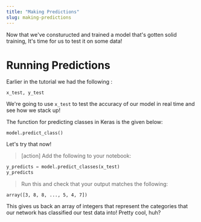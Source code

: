 ```yaml
---
title: "Making Predictions"
slug: making-predictions
---
```


Now that we've consturucted and trained a model that's gotten solid training, It's time for us to test it on some data!

# Running Predictions

Earlier in the tutorial we had the following :

`x_test, y_test`

We're going to use `x_test` to test the accuracy of our model in real time and see how we stack up!

The function for predicting classes in Keras is the given below:

`model.predict_class()`

Let's try that now!

>[action]
> Add the following to your notebook:
>
```python
y_predicts = model.predict_classes(x_test)
y_predicts
```
>
> Run this and check that your output matches the following:
>
```
array([3, 8, 8, ..., 5, 4, 7])
```

This gives us back an array of integers that represent the categories that our network has classified our test data into! Pretty cool, huh?
